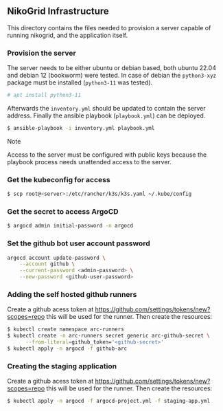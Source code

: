 ## NikoGrid Infrastructure

This directory contains the files needed to provision a server capable of
running nikogrid, and the application itself.

### Provision the server

The server needs to be either ubuntu or debian based, both ubuntu 22.04 and
debian 12 (bookworm) were tested. In case of debian the `python3-xyz` package
must be installed (`python3-11` was tested).

```sh
# apt install python3-11
```

Afterwards the `inventory.yml` should be updated to contain the server address.
Finally the ansible playbook (`playbook.yml`) can be deployed.

```sh
$ ansible-playbook -i inventory.yml playbook.yml
```

> [!NOTE]  
> Access to the server must be configured with public keys because the playbook
> process needs unattended access to the server.

### Get the kubeconfig for access

```sh
$ scp root@<server>:/etc/rancher/k3s/k3s.yaml ~/.kube/config
```

### Get the secret to access ArgoCD

```sh
$ argocd admin initial-password -n argocd
```

### Set the github bot user account password

```sh
argocd account update-password \
    --account github \
    --current-password <admin-password> \
    --new-password <github-user-password>
```

### Adding the self hosted github runners

Create a github acess token at https://github.com/settings/tokens/new?scopes=repo
this will be used for the runner. Then create the resources:

```sh
$ kubectl create namespace arc-runners
$ kubectl create -n arc-runners secret generic arc-github-secret \
      --from-literal=github_token='<github-secret>'
$ kubectl apply -n argocd -f github-arc
```

### Creating the staging application

Create a github acess token at https://github.com/settings/tokens/new?scopes=repo
this will be used for the runner. Then create the resources:

```sh
$ kubectl apply -n argocd -f argocd-project.yml -f staging-app.yml
```

